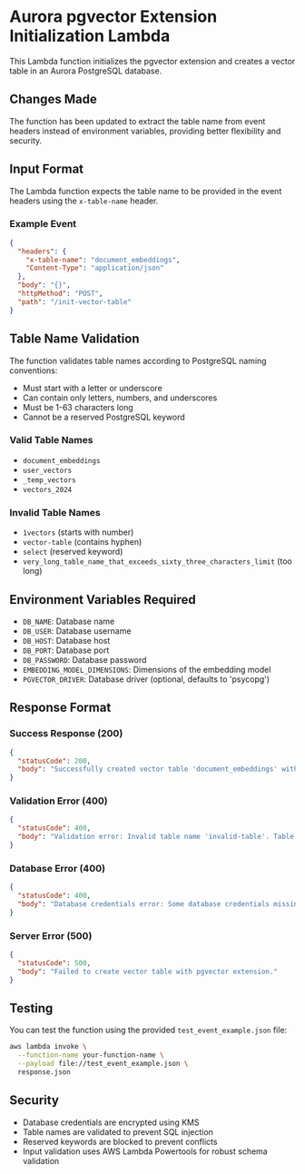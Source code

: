 # Aurora pgvector Extension Initialization Lambda

This Lambda function initializes the pgvector extension and creates a vector table in an Aurora PostgreSQL database.

## Changes Made

The function has been updated to extract the table name from event headers instead of environment variables, providing better flexibility and security.

## Input Format

The Lambda function expects the table name to be provided in the event headers using the `x-table-name` header.

### Example Event

```json
{
  "headers": {
    "x-table-name": "document_embeddings",
    "Content-Type": "application/json"
  },
  "body": "{}",
  "httpMethod": "POST",
  "path": "/init-vector-table"
}
```

## Table Name Validation

The function validates table names according to PostgreSQL naming conventions:

- Must start with a letter or underscore
- Can contain only letters, numbers, and underscores
- Must be 1-63 characters long
- Cannot be a reserved PostgreSQL keyword

### Valid Table Names

- `document_embeddings`
- `user_vectors`
- `_temp_vectors`
- `vectors_2024`

### Invalid Table Names

- `1vectors` (starts with number)
- `vector-table` (contains hyphen)
- `select` (reserved keyword)
- `very_long_table_name_that_exceeds_sixty_three_characters_limit` (too long)

## Environment Variables Required

- `DB_NAME`: Database name
- `DB_USER`: Database username
- `DB_HOST`: Database host
- `DB_PORT`: Database port
- `DB_PASSWORD`: Database password
- `EMBEDDING_MODEL_DIMENSIONS`: Dimensions of the embedding model
- `PGVECTOR_DRIVER`: Database driver (optional, defaults to 'psycopg')

## Response Format

### Success Response (200)

```json
{
  "statusCode": 200,
  "body": "Successfully created vector table 'document_embeddings' with pgvector extension."
}
```

### Validation Error (400)

```json
{
  "statusCode": 400,
  "body": "Validation error: Invalid table name 'invalid-table'. Table names must start with a letter or underscore, contain only alphanumeric characters and underscores, be 1-63 characters long, and not be a reserved keyword."
}
```

### Database Error (400)

```json
{
  "statusCode": 400,
  "body": "Database credentials error: Some database credentials missing. Present: ['DB_NAME', 'DB_USER'], Missing: ['DB_HOST', 'DB_PORT', 'DB_PASSWORD', 'EMBEDDING_MODEL_DIMENSIONS']"
}
```

### Server Error (500)

```json
{
  "statusCode": 500,
  "body": "Failed to create vector table with pgvector extension."
}
```

## Testing

You can test the function using the provided `test_event_example.json` file:

```bash
aws lambda invoke \
  --function-name your-function-name \
  --payload file://test_event_example.json \
  response.json
```

## Security

- Database credentials are encrypted using KMS
- Table names are validated to prevent SQL injection
- Reserved keywords are blocked to prevent conflicts
- Input validation uses AWS Lambda Powertools for robust schema validation
